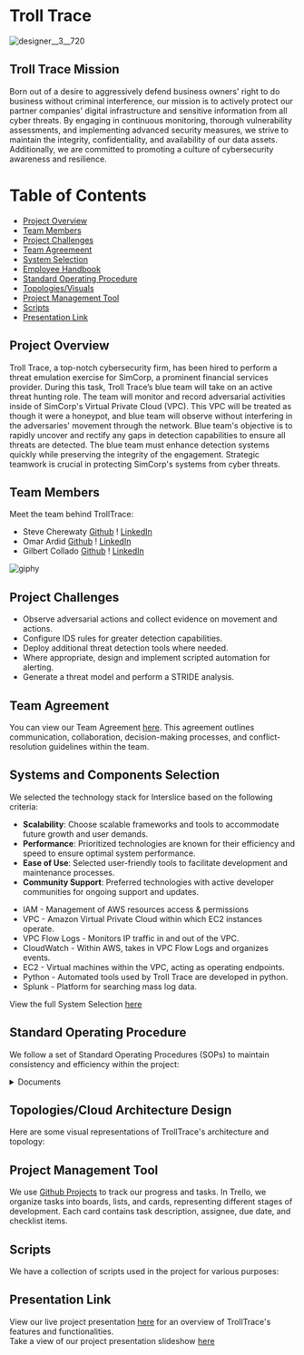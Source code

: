 # Troll Trace

![designer__3__720](https://github.com/TrollTrace/TrollTrace/assets/158124623/04e2fb83-68e1-40d2-9570-c94f9bfa6e39)

## Troll Trace Mission
Born out of a desire to aggressively defend business owners' right to do business without criminal interference, our mission is to actively protect our partner companies' digital infrastructure and sensitive information from all cyber threats. By engaging in continuous monitoring, thorough vulnerability assessments, and implementing advanced security measures, we strive to maintain the integrity, confidentiality, and availability of our data assets. Additionally, we are committed to promoting a culture of cybersecurity awareness and resilience.

Table of Contents
=================
<!--ts-->
  * [Project Overview]()
  * [Team Members]()
  * [Project Challenges]()
  * [Team Agreemeent]()
  * [System Selection]()
  * [Employee Handbook]()
  * [Standard Operating Procedure]()
  * [Topologies/Visuals]()
  * [Project Management Tool]()
  * [Scripts]()
  * [Presentation Link]()
<!--te-->

## Project Overview
Troll Trace, a top-notch cybersecurity firm, has been hired to perform a threat emulation exercise for SimCorp, a prominent financial services provider. During this task, Troll Trace’s blue team will take on an active threat hunting role.  The team will monitor and record adversarial activities inside of SimCorp's Virtual Private Cloud (VPC).  This VPC will be treated as though it were a honeypot, and blue team will observe without interfering in the adversaries' movement through the network. Blue team's objective is to rapidly uncover and rectify any gaps in detection capabilities to ensure all threats are detected.  The blue team must enhance detection systems quickly while preserving the integrity of the engagement. Strategic teamwork is crucial in protecting SimCorp's systems from cyber threats.

## Team Members
Meet the team behind TrollTrace:
* Steve Cherewaty [Github](https://github.com/SCherewaty) ! [LinkedIn](https://www.linkedin.com/in/steve-cherewaty-jr-b8727135/)
* Omar Ardid [Github](https://github.com/oardid) ! [LinkedIn](https://www.linkedin.com/in/ardidomar/)
* Gilbert Collado [Github](https://github.com/JapanesePlatano) ! [LinkedIn](https://www.linkedin.com/in/gilbert-collado-545099254)
  
![giphy](https://github.com/TrollTrace/TrollTrace/assets/158124623/012623e4-3807-4c94-bf51-e9018205f19f)

## Project Challenges
* Observe adversarial actions and collect evidence on movement and actions.
* Configure IDS rules for greater detection capabilities.
* Deploy additional threat detection tools where needed.
* Where appropriate, design and implement scripted automation for alerting.
* Generate a threat model and perform a STRIDE analysis.

## Team Agreement
You can view our Team Agreement [here](). This agreement outlines communication, collaboration, decision-making processes, and conflict-resolution guidelines within the team.

## Systems and Components Selection
We selected the technology stack for Interslice based on the following criteria:
- **Scalability**: Choose scalable frameworks and tools to accommodate future growth and user demands.
- **Performance**: Prioritized technologies are known for their efficiency and speed to ensure optimal system performance.
- **Ease of Use**: Selected user-friendly tools to facilitate development and maintenance processes.
- **Community Support**: Preferred technologies with active developer communities for ongoing support and updates.

* IAM - Management of AWS resources access & permissions
* VPC - Amazon Virtual Private Cloud within which EC2 instances operate.
* VPC Flow Logs - Monitors IP traffic in and out of the VPC.
* CloudWatch - Within AWS, takes in VPC Flow Logs and organizes events.
* EC2 - Virtual machines within the VPC, acting as operating endpoints.
* Python - Automated tools used by Troll Trace are developed in python.
* Splunk - Platform for searching mass log data.


View the full System Selection [here]()

## Standard Operating Procedure
We follow a set of Standard Operating Procedures (SOPs) to maintain consistency and efficiency within the project:
<details>
<summary>Documents</summary>

</details>
  
## Topologies/Cloud Architecture Design
Here are some visual representations of TrollTrace's architecture and topology:

## Project Management Tool
We use [Github Projects]() to track our progress and tasks. In Trello, we organize tasks into boards, lists, and cards, representing different stages of development. Each card contains task description, assignee, due date, and checklist items.

## Scripts
We have a collection of scripts used in the project for various purposes:

## Presentation Link
View our live project presentation [here]() for an overview of TrollTrace's features and functionalities.<br>
Take a view of our project presentation slideshow [here]()
